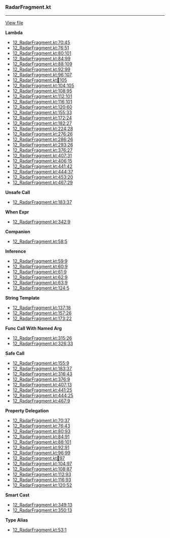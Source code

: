 ### RadarFragment.kt
---
[View file](../../precision_analyzed/12_RadarFragment.kt)

**Lambda**

 - [12_RadarFragment.kt:70:45](../../precision_analyzed/12_RadarFragment.kt#L70)
 - [12_RadarFragment.kt:76:51](../../precision_analyzed/12_RadarFragment.kt#L76)
 - [12_RadarFragment.kt:80:101](../../precision_analyzed/12_RadarFragment.kt#L80)
 - [12_RadarFragment.kt:84:99](../../precision_analyzed/12_RadarFragment.kt#L84)
 - [12_RadarFragment.kt:88:109](../../precision_analyzed/12_RadarFragment.kt#L88)
 - [12_RadarFragment.kt:92:99](../../precision_analyzed/12_RadarFragment.kt#L92)
 - [12_RadarFragment.kt:96:107](../../precision_analyzed/12_RadarFragment.kt#L96)
 - [12_RadarFragment.kt:100:105](../../precision_analyzed/12_RadarFragment.kt#L100)
 - [12_RadarFragment.kt:104:105](../../precision_analyzed/12_RadarFragment.kt#L104)
 - [12_RadarFragment.kt:108:95](../../precision_analyzed/12_RadarFragment.kt#L108)
 - [12_RadarFragment.kt:112:101](../../precision_analyzed/12_RadarFragment.kt#L112)
 - [12_RadarFragment.kt:116:101](../../precision_analyzed/12_RadarFragment.kt#L116)
 - [12_RadarFragment.kt:120:60](../../precision_analyzed/12_RadarFragment.kt#L120)
 - [12_RadarFragment.kt:155:33](../../precision_analyzed/12_RadarFragment.kt#L155)
 - [12_RadarFragment.kt:172:24](../../precision_analyzed/12_RadarFragment.kt#L172)
 - [12_RadarFragment.kt:182:27](../../precision_analyzed/12_RadarFragment.kt#L182)
 - [12_RadarFragment.kt:224:28](../../precision_analyzed/12_RadarFragment.kt#L224)
 - [12_RadarFragment.kt:276:26](../../precision_analyzed/12_RadarFragment.kt#L276)
 - [12_RadarFragment.kt:286:26](../../precision_analyzed/12_RadarFragment.kt#L286)
 - [12_RadarFragment.kt:293:26](../../precision_analyzed/12_RadarFragment.kt#L293)
 - [12_RadarFragment.kt:376:27](../../precision_analyzed/12_RadarFragment.kt#L376)
 - [12_RadarFragment.kt:407:31](../../precision_analyzed/12_RadarFragment.kt#L407)
 - [12_RadarFragment.kt:406:15](../../precision_analyzed/12_RadarFragment.kt#L406)
 - [12_RadarFragment.kt:441:42](../../precision_analyzed/12_RadarFragment.kt#L441)
 - [12_RadarFragment.kt:444:37](../../precision_analyzed/12_RadarFragment.kt#L444)
 - [12_RadarFragment.kt:453:20](../../precision_analyzed/12_RadarFragment.kt#L453)
 - [12_RadarFragment.kt:467:29](../../precision_analyzed/12_RadarFragment.kt#L467)

**Unsafe Call**

 - [12_RadarFragment.kt:183:37](../../precision_analyzed/12_RadarFragment.kt#L183)

**When Expr**

 - [12_RadarFragment.kt:342:9](../../precision_analyzed/12_RadarFragment.kt#L342)

**Companion**

 - [12_RadarFragment.kt:58:5](../../precision_analyzed/12_RadarFragment.kt#L58)

**Inference**

 - [12_RadarFragment.kt:59:9](../../precision_analyzed/12_RadarFragment.kt#L59)
 - [12_RadarFragment.kt:60:9](../../precision_analyzed/12_RadarFragment.kt#L60)
 - [12_RadarFragment.kt:61:9](../../precision_analyzed/12_RadarFragment.kt#L61)
 - [12_RadarFragment.kt:62:9](../../precision_analyzed/12_RadarFragment.kt#L62)
 - [12_RadarFragment.kt:63:9](../../precision_analyzed/12_RadarFragment.kt#L63)
 - [12_RadarFragment.kt:124:5](../../precision_analyzed/12_RadarFragment.kt#L124)

**String Template**

 - [12_RadarFragment.kt:137:18](../../precision_analyzed/12_RadarFragment.kt#L137)
 - [12_RadarFragment.kt:157:26](../../precision_analyzed/12_RadarFragment.kt#L157)
 - [12_RadarFragment.kt:173:22](../../precision_analyzed/12_RadarFragment.kt#L173)

**Func Call With Named Arg**

 - [12_RadarFragment.kt:315:26](../../precision_analyzed/12_RadarFragment.kt#L315)
 - [12_RadarFragment.kt:326:33](../../precision_analyzed/12_RadarFragment.kt#L326)

**Safe Call**

 - [12_RadarFragment.kt:155:9](../../precision_analyzed/12_RadarFragment.kt#L155)
 - [12_RadarFragment.kt:183:37](../../precision_analyzed/12_RadarFragment.kt#L183)
 - [12_RadarFragment.kt:316:43](../../precision_analyzed/12_RadarFragment.kt#L316)
 - [12_RadarFragment.kt:376:9](../../precision_analyzed/12_RadarFragment.kt#L376)
 - [12_RadarFragment.kt:407:13](../../precision_analyzed/12_RadarFragment.kt#L407)
 - [12_RadarFragment.kt:441:25](../../precision_analyzed/12_RadarFragment.kt#L441)
 - [12_RadarFragment.kt:444:25](../../precision_analyzed/12_RadarFragment.kt#L444)
 - [12_RadarFragment.kt:467:9](../../precision_analyzed/12_RadarFragment.kt#L467)

**Property Delegation**

 - [12_RadarFragment.kt:70:37](../../precision_analyzed/12_RadarFragment.kt#L70)
 - [12_RadarFragment.kt:76:43](../../precision_analyzed/12_RadarFragment.kt#L76)
 - [12_RadarFragment.kt:80:93](../../precision_analyzed/12_RadarFragment.kt#L80)
 - [12_RadarFragment.kt:84:91](../../precision_analyzed/12_RadarFragment.kt#L84)
 - [12_RadarFragment.kt:88:101](../../precision_analyzed/12_RadarFragment.kt#L88)
 - [12_RadarFragment.kt:92:91](../../precision_analyzed/12_RadarFragment.kt#L92)
 - [12_RadarFragment.kt:96:99](../../precision_analyzed/12_RadarFragment.kt#L96)
 - [12_RadarFragment.kt:100:97](../../precision_analyzed/12_RadarFragment.kt#L100)
 - [12_RadarFragment.kt:104:97](../../precision_analyzed/12_RadarFragment.kt#L104)
 - [12_RadarFragment.kt:108:87](../../precision_analyzed/12_RadarFragment.kt#L108)
 - [12_RadarFragment.kt:112:93](../../precision_analyzed/12_RadarFragment.kt#L112)
 - [12_RadarFragment.kt:116:93](../../precision_analyzed/12_RadarFragment.kt#L116)
 - [12_RadarFragment.kt:120:52](../../precision_analyzed/12_RadarFragment.kt#L120)

**Smart Cast**

 - [12_RadarFragment.kt:349:13](../../precision_analyzed/12_RadarFragment.kt#L349)
 - [12_RadarFragment.kt:350:13](../../precision_analyzed/12_RadarFragment.kt#L350)

**Type Alias**

 - [12_RadarFragment.kt:53:1](../../precision_analyzed/12_RadarFragment.kt#L53)
